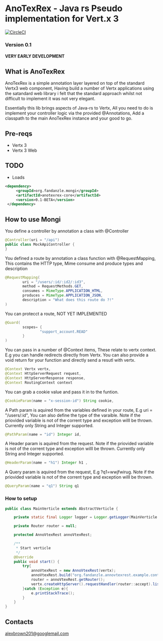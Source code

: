 # AnoTexRex - Java rs Pseudo implementation for Vert.x 3

[![CircleCI](https://circleci.com/gh/stump201/AnnoVtexRest/tree/master.svg?style=svg)](https://circleci.com/gh/stump201/AnnoVtexRest/tree/master)

### Version 0.1
#### VERY EARLY DEVELOPMENT
## What is AnoTexRex
AnoTexRex is a simple annotation layer layered on top of the standard Vertx3 web component, Having build a number of Vertx applications using the satandard web library i felt that the standard approach whilst not difficult to implement it was not very elegant.

Essentially this lib brings aspects of Java-rs to Vertx, All you need to do is implement your controller logic via the provided @Annotations, Add a classpath to the main AnoTexRex instance and your good to go.

## Pre-reqs

- Vertx 3
- Vertx 3 Web

## TODO

- Loads

```xml
<dependency>
     <groupId>org.fandanzle.mongi</groupId>
     <artifactId>anotexrex-core</artifactId>
     <version>0.1-BETA</version>
 </dependency>

```

## How to use Mongi

You define a controller by annotation a class with @Controller
```Java
@Controller(uri = "/api")
public class MockApiController {
}
```

You defined a route by annotation a class function with @RequestMapping, This contains the HTTP type, Mime consume and produce types and description
```Java
@RequestMapping(
        uri = "/users/:id/:id2/:id3",
        method = RequestMethods.GET,
        consumes = MimeType.APPLICATION_HTML,
        produces = MimeType.APPLICATION_JSON,
        description = "What does this route do ?!"
)
```

You can protecct a route, NOT YET IMPLEMENTED
```Java
@Guard(
        scopes= {
                "support_account.READ"
        }
)
```

You can pass in a number of @Context items, These relate to vertx context. E.g you can handle redirects directly from Vertx. You can also provide a void return for your function and directly send a resutl with vertx.
```Java
@Context Vertx vertx,
@Context HttpServerRequest request,
@Context HttpServerResponse response,
@Context RoutingContext context
```

You can grab a cookie value and pass it in to the funtion.
```Java
@CookieParam(name = "x-session-id") String cookie,
```

A Path param is aquired from the variables defined in your route, E.g uri = "/users/:id", You can also define the type of the varaible. Note if the priovided variable is not of the corrent type and exception willl be thrown. Currently only String and Integer supported.
```Java
@PathParam(name = "id") Integer id,
```

A Header param is aquired from the request. Note if the priovided variable is not of the corrent type and exception willl be thrown. Currently only String and Integer supported.
```Java
@HeaderParam(name = "h1") Integer h1 ,
```

A Query param is aquired from the request, E.g ?q1=wwjfwirug. Note if the priovided variable is not of the corrent type and exception willl be thrown.
```Java
@QueryParam(name = "q1") String q1
```

### How to setup


```Java
public class MainVerticle extends AbstractVerticle {

    private static final Logger logger = Logger.getLogger(MainVerticle.class);

    private Router router = null;

    protected AnnoVtexRest annoVtexRest;

    /**
     * Start verticle
     */
    @Override
    public void start() {
        try{
            annoVtexRest = new AnnoVtexRest(vertx);
            annoVtexRest.build("org.fandanzle.annovtexrest.example.controller");
            router = annoVtexRest.getRouter();
            vertx.createHttpServer().requestHandler(router::accept).listen(8000);
        }catch (Exception e){
            e.printStackTrace();
        }
    }
}
```

## Contacts
alexbrown201@googlemail.com

